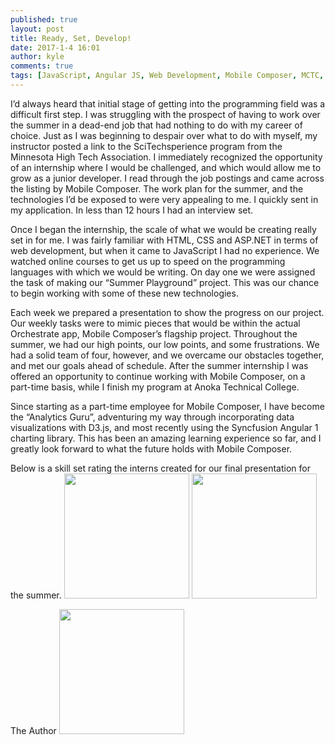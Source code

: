 ```yaml
---
published: true
layout: post
title: Ready, Set, Develop!
date: 2017-1-4 16:01
author: kyle 
comments: true
tags: [JavaScript, Angular JS, Web Development, Mobile Composer, MCTC, ITEC, Entry level developer, Jr. Developer, Junior developer ]
---
```



I’d always heard that initial stage of getting into the programming field was a difficult first step.  I was struggling with the prospect of having to work over the summer in a dead-end job that had nothing to do with my career of choice.  Just as I was beginning to despair over what to do with myself, my instructor posted a link to the SciTechsperience program from the Minnesota High Tech Association.  I immediately recognized the opportunity of an internship where I would be challenged, and which would allow me to grow as a junior developer.  I read through the job postings and came across the listing by Mobile Composer.  The work plan for the summer, and the technologies I’d be exposed to were very appealing to me.  I quickly sent in my application.  In less than 12 hours I had an interview set.

Once I began the internship, the scale of what we would be creating really set in for me. I was fairly familiar with HTML, CSS and ASP.NET in terms of web development, but when it came to JavaScript I had no experience. We watched online courses to get us up to speed on the programming languages with which we would be writing.  On day one we were assigned the task of making our “Summer Playground” project.  This was our chance to begin working with some of these new technologies.

Each week we prepared a presentation to show the progress on our project.  Our weekly tasks were to mimic pieces that would be within the actual Orchestrate app, Mobile Composer’s flagship project.  Throughout the summer, we had our high points, our low points, and some frustrations.  We had a solid team of four, however, and we overcame our obstacles together, and met our goals ahead of schedule.  After the summer internship I was offered an opportunity to continue working with Mobile Composer, on a part-time basis, while I finish my program at Anoka Technical College.

Since starting as a part-time employee for Mobile Composer, I have become the “Analytics Guru”, adventuring my way through incorporating data visualizations with D3.js, and most recently using the Syncfusion Angular 1 charting library.  This has been an amazing learning experience so far, and I greatly look forward to what the future holds with Mobile Composer.

Below is a skill set rating the interns created for our final presentation for the summer.
<img src="{{site.baseurl}}/images/2017-01-06/StartingSkills.jpg" style="height: 200px; width: 200px" />
<img src="{{site.baseurl}}/images/2017-01-06/EndingSkills.jpg" style="height: 200px; width: 200px" />

The Author
<img src="{{site.baseurl}}/images/2017-01-06/KyleNicole.jpg" style="height: 200px; width: 200px"/>